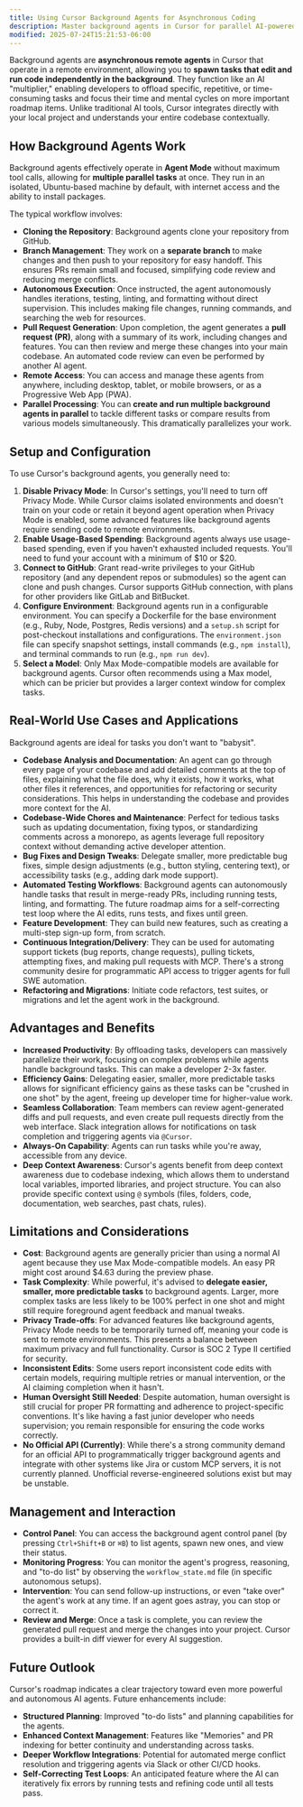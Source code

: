 ```yaml
---
title: Using Cursor Background Agents for Asynchronous Coding
description: Master background agents in Cursor for parallel AI-powered code editing and autonomous task execution.
modified: 2025-07-24T15:21:53-06:00
---
```


Background agents are **asynchronous remote agents** in Cursor that operate in a remote environment, allowing you to **spawn tasks that edit and run code independently in the background**. They function like an AI "multiplier," enabling developers to offload specific, repetitive, or time-consuming tasks and focus their time and mental cycles on more important roadmap items. Unlike traditional AI tools, Cursor integrates directly with your local project and understands your entire codebase contextually.

## How Background Agents Work

Background agents effectively operate in **Agent Mode** without maximum tool calls, allowing for **multiple parallel tasks** at once. They run in an isolated, Ubuntu-based machine by default, with internet access and the ability to install packages.

The typical workflow involves:

- **Cloning the Repository**: Background agents clone your repository from GitHub.
- **Branch Management**: They work on a **separate branch** to make changes and then push to your repository for easy handoff. This ensures PRs remain small and focused, simplifying code review and reducing merge conflicts.
- **Autonomous Execution**: Once instructed, the agent autonomously handles iterations, testing, linting, and formatting without direct supervision. This includes making file changes, running commands, and searching the web for resources.
- **Pull Request Generation**: Upon completion, the agent generates a **pull request (PR)**, along with a summary of its work, including changes and features. You can then review and merge these changes into your main codebase. An automated code review can even be performed by another AI agent.
- **Remote Access**: You can access and manage these agents from anywhere, including desktop, tablet, or mobile browsers, or as a Progressive Web App (PWA).
- **Parallel Processing**: You can **create and run multiple background agents in parallel** to tackle different tasks or compare results from various models simultaneously. This dramatically parallelizes your work.

## Setup and Configuration

To use Cursor's background agents, you generally need to:

1. **Disable Privacy Mode**: In Cursor's settings, you'll need to turn off Privacy Mode. While Cursor claims isolated environments and doesn't train on your code or retain it beyond agent operation when Privacy Mode is enabled, some advanced features like background agents require sending code to remote environments.
2. **Enable Usage-Based Spending**: Background agents always use usage-based spending, even if you haven't exhausted included requests. You'll need to fund your account with a minimum of $10 or $20.
3. **Connect to GitHub**: Grant read-write privileges to your GitHub repository (and any dependent repos or submodules) so the agent can clone and push changes. Cursor supports GitHub connection, with plans for other providers like GitLab and BitBucket.
4. **Configure Environment**: Background agents run in a configurable environment. You can specify a Dockerfile for the base environment (e.g., Ruby, Node, Postgres, Redis versions) and a `setup.sh` script for post-checkout installations and configurations. The `environment.json` file can specify snapshot settings, install commands (e.g., `npm install`), and terminal commands to run (e.g., `npm run dev`).
5. **Select a Model**: Only Max Mode-compatible models are available for background agents. Cursor often recommends using a Max model, which can be pricier but provides a larger context window for complex tasks.

## Real-World Use Cases and Applications

Background agents are ideal for tasks you don't want to "babysit".

- **Codebase Analysis and Documentation**: An agent can go through every page of your codebase and add detailed comments at the top of files, explaining what the file does, why it exists, how it works, what other files it references, and opportunities for refactoring or security considerations. This helps in understanding the codebase and provides more context for the AI.
- **Codebase-Wide Chores and Maintenance**: Perfect for tedious tasks such as updating documentation, fixing typos, or standardizing comments across a monorepo, as agents leverage full repository context without demanding active developer attention.
- **Bug Fixes and Design Tweaks**: Delegate smaller, more predictable bug fixes, simple design adjustments (e.g., button styling, centering text), or accessibility tasks (e.g., adding dark mode support).
- **Automated Testing Workflows**: Background agents can autonomously handle tasks that result in merge-ready PRs, including running tests, linting, and formatting. The future roadmap aims for a self-correcting test loop where the AI edits, runs tests, and fixes until green.
- **Feature Development**: They can build new features, such as creating a multi-step sign-up form, from scratch.
- **Continuous Integration/Delivery**: They can be used for automating support tickets (bug reports, change requests), pulling tickets, attempting fixes, and making pull requests with MCP. There's a strong community desire for programmatic API access to trigger agents for full SWE automation.
- **Refactoring and Migrations**: Initiate code refactors, test suites, or migrations and let the agent work in the background.

## Advantages and Benefits

- **Increased Productivity**: By offloading tasks, developers can massively parallelize their work, focusing on complex problems while agents handle background tasks. This can make a developer 2-3x faster.
- **Efficiency Gains**: Delegating easier, smaller, more predictable tasks allows for significant efficiency gains as these tasks can be "crushed in one shot" by the agent, freeing up developer time for higher-value work.
- **Seamless Collaboration**: Team members can review agent-generated diffs and pull requests, and even create pull requests directly from the web interface. Slack integration allows for notifications on task completion and triggering agents via `@Cursor`.
- **Always-On Capability**: Agents can run tasks while you're away, accessible from any device.
- **Deep Context Awareness**: Cursor's agents benefit from deep context awareness due to codebase indexing, which allows them to understand local variables, imported libraries, and project structure. You can also provide specific context using `@` symbols (files, folders, code, documentation, web searches, past chats, rules).

## Limitations and Considerations

- **Cost**: Background agents are generally pricier than using a normal AI agent because they use Max Mode-compatible models. An easy PR might cost around $4.63 during the preview phase.
- **Task Complexity**: While powerful, it's advised to **delegate easier, smaller, more predictable tasks** to background agents. Larger, more complex tasks are less likely to be 100% perfect in one shot and might still require foreground agent feedback and manual tweaks.
- **Privacy Trade-offs**: For advanced features like background agents, Privacy Mode needs to be temporarily turned off, meaning your code is sent to remote environments. This presents a balance between maximum privacy and full functionality. Cursor is SOC 2 Type II certified for security.
- **Inconsistent Edits**: Some users report inconsistent code edits with certain models, requiring multiple retries or manual intervention, or the AI claiming completion when it hasn't.
- **Human Oversight Still Needed**: Despite automation, human oversight is still crucial for proper PR formatting and adherence to project-specific conventions. It's like having a fast junior developer who needs supervision; you remain responsible for ensuring the code works correctly.
- **No Official API (Currently)**: While there's a strong community demand for an official API to programmatically trigger background agents and integrate with other systems like Jira or custom MCP servers, it is not currently planned. Unofficial reverse-engineered solutions exist but may be unstable.

## Management and Interaction

- **Control Panel**: You can access the background agent control panel (by pressing `Ctrl+Shift+B` or `⌘B`) to list agents, spawn new ones, and view their status.
- **Monitoring Progress**: You can monitor the agent's progress, reasoning, and "to-do list" by observing the `workflow_state.md` file (in specific autonomous setups).
- **Intervention**: You can send follow-up instructions, or even "take over" the agent's work at any time. If an agent goes astray, you can stop or correct it.
- **Review and Merge**: Once a task is complete, you can review the generated pull request and merge the changes into your project. Cursor provides a built-in diff viewer for every AI suggestion.

## Future Outlook

Cursor's roadmap indicates a clear trajectory toward even more powerful and autonomous AI agents. Future enhancements include:

- **Structured Planning**: Improved "to-do lists" and planning capabilities for the agents.
- **Enhanced Context Management**: Features like "Memories" and PR indexing for better continuity and understanding across tasks.
- **Deeper Workflow Integrations**: Potential for automated merge conflict resolution and triggering agents via Slack or other CI/CD hooks.
- **Self-Correcting Test Loops**: An anticipated feature where the AI can iteratively fix errors by running tests and refining code until all tests pass.
